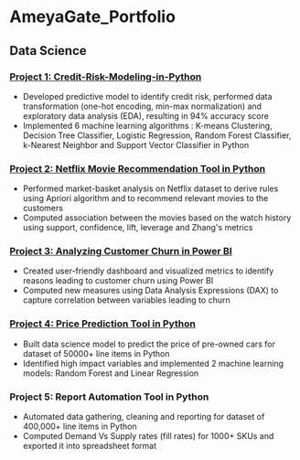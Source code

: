 # AmeyaGate_Portfolio
## Data Science

### [Project 1: Credit-Risk-Modeling-in-Python](https://github.com/ameyagate/Credit-Risk-Modeling-in-Python/blob/main/Credit%20Risk%20Modeling.ipynb)
* Developed predictive model to identify credit risk, performed data transformation (one-hot encoding, min-max normalization) and exploratory data analysis (EDA), resulting in 94% accuracy score
* Implemented 6 machine learning algorithms : K-means Clustering, Decision Tree Classifier, Logistic Regression, Random Forest Classifier, k-Nearest Neighbor and Support Vector Classifier in Python

### [Project 2: Netflix Movie Recommendation Tool in Python](https://github.com/ameyagate/ameyagate.github.io/blob/main/Netflix%20Movie%20Suggestions.ipynb)
* Performed market-basket analysis on Netflix dataset to derive rules using Apriori algorithm and to recommend relevant movies to the customers
* Computed association between the movies based on the watch history using support, confidence, lift, leverage and Zhang's metrics 

### [Project 3: Analyzing Customer Churn in Power BI](https://github.com/ameyagate/PowerBI/blob/main/Dashboard%20for%20Customer%20Churn%20in%20Telecom%20Industry.pdf)
* Created user-friendly dashboard and visualized metrics to identify reasons leading to customer churn using Power BI
* Computed new measures using Data Analysis Expressions (DAX) to capture correlation between variables leading to churn

### [Project 4: Price Prediction Tool in Python](https://github.com/ameyagate/ameyagate.github.io/blob/658c0a6f04283101eeedd55cee316b8e5ed276b0/Price%20predictions%20for%20used%20cars.ipynb)
* Built data science model to predict the price of pre-owned cars for dataset of 50000+ line items in Python
* Identified high impact variables and implemented 2 machine learning models: Random Forest and Linear Regression

### Project 5: Report Automation Tool in Python
* Automated data gathering, cleaning and reporting for dataset of 400,000+ line items in Python
* Computed Demand Vs Supply rates (fill rates) for 1000+ SKUs and exported it into spreadsheet format
